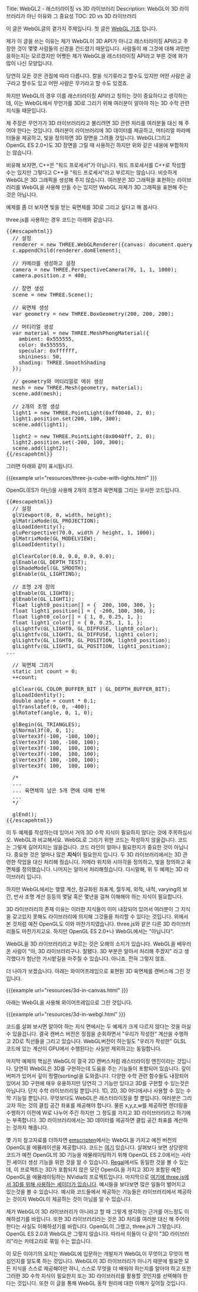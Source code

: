 Title: WebGL2 - 래스터라이징 vs 3D 라이브러리
Description: WebGL이 3D 라이브러리가 아닌 이유와 그 중요성
TOC: 2D vs 3D 라이브러리


이 글은 WebGL글의 곁가지 주제입니다.
첫 글은 [WebGL 기초](webgl-fundamentals.html) 입니다.

제가 이 글을 쓰는 이유는 제가 WebGL이 3D API가 아니고 래스터라이징 API라고 주장한 것이 몇몇 사람들의 신경을 건드렸기 때문입니다.
사람들이 왜 그것에 대해 과민반응하는지는 모르겠지만 어쨋든 제가 WebGL을 래스터라이징 API라고 부른 것에 화가 많이 나신 모양입니다.

당연히 모든 것은 관점에 따라 다릅니다.
칼을 식기류라고 할수도 있지만 어떤 사람은 공구라고 할수도 있고 어떤 사람은 무기라고 할 수도 있겠죠.

하지만 WebGL의 경우 이를 래스터라이징 API라고 칭하는 것이 중요하다고 생각하는데, 
이는 WebGL에서 무언가를 3D로 그리기 위해 여러분이 알아야 하는 3D 수학 관련 지식들 때문입니다.

제 주장은 무언가가 3D 라이브러리라고 불리려면 3D 관련 처리를 여러분들 대신 해 주어야 한다는 것입니다.
여러분이 라이브러리에 3D 데이터를 제공하고, 머티리얼 파라메터들을 제공하고, 빛을 정의하면 3D 장면을 그려줄 것입니다.
WebGL(그리고 OpenGL ES 2.0+)도 3D 장면을 그릴 때 사용하긴 하지만 위와 같은 내용에 부합하지는 않습니다.

비유해 보자면, C++은 "워드 프로세서"가 아닙니다.
워드 프로세서를 C++로 작성할 수는 있지만 그렇다고 C++을 "워드 프로세서"라고 부르지는 않습니다.
비슷하게 WebGL은 3D 그래픽을 생성해 주지 않습니다.
여러분은 3D 그래픽을 표현하는 라이브러리를 WebGL을 사용해 만들 수는 있지만 WebGL 자체가 3D 그래픽을 표현해 주는 것은 아닙니다.

예제를 좀 더 보자면 빛을 받는 육면체를 3D로 그리고 싶다고 해 봅시다.

three.js를 사용하는 경우 코드는 아래와 같습니다.

<pre class="prettyprint showlinemods">{{#escapehtml}}
  // 설정
  renderer = new THREE.WebGLRenderer({canvas: document.querySelector("#canvas")});
  c.appendChild(renderer.domElement);

  // 카메라를 생성하고 설정
  camera = new THREE.PerspectiveCamera(70, 1, 1, 1000);
  camera.position.z = 400;

  // 장면 생성
  scene = new THREE.Scene();

  // 육면체 생성
  var geometry = new THREE.BoxGeometry(200, 200, 200);

  // 머티리얼 생성
  var material = new THREE.MeshPhongMaterial({
    ambient: 0x555555,
    color: 0x555555,
    specular: 0xffffff,
    shininess: 50,
    shading: THREE.SmoothShading
  });

  // geometry와 머티리얼로 메쉬 생성
  mesh = new THREE.Mesh(geometry, material);
  scene.add(mesh);

  // 2개의 조명 생성
  light1 = new THREE.PointLight(0xff0040, 2, 0);
  light1.position.set(200, 100, 300);
  scene.add(light1);

  light2 = new THREE.PointLight(0x0040ff, 2, 0);
  light2.position.set(-200, 100, 300);
  scene.add(light2);
{{/escapehtml}}</pre>

그러면 아래와 같이 표시됩니다.

{{{example url="resources/three-js-cube-with-lights.html" }}}

OpenGL(ES가 아닌)을 사용해 2개의 조명과 육면체를 그리는 유사한 코드입니다.

<pre class="prettyprint showlinemods">{{#escapehtml}}
  // 설정
  glViewport(0, 0, width, height);
  glMatrixMode(GL_PROJECTION);
  glLoadIdentity();
  gluPerspective(70.0, width / height, 1, 1000);
  glMatrixMode(GL_MODELVIEW);
  glLoadIdentity();

  glClearColor(0.0, 0.0, 0.0, 0.0);
  glEnable(GL_DEPTH_TEST);
  glShadeModel(GL_SMOOTH);
  glEnable(GL_LIGHTING);

  // 조명 2개 정의
  glEnable(GL_LIGHT0);
  glEnable(GL_LIGHT1);
  float light0_position[] = {  200, 100, 300, };
  float light1_position[] = { -200, 100, 300, };
  float light0_color[] = { 1, 0, 0.25, 1, };
  float light1_color[] = { 0, 0.25, 1, 1, };
  glLightfv(GL_LIGHT0, GL_DIFFUSE, light0_color);
  glLightfv(GL_LIGHT1, GL_DIFFUSE, light1_color);
  glLightfv(GL_LIGHT0, GL_POSITION, light0_position);
  glLightfv(GL_LIGHT1, GL_POSITION, light1_position);
...

  // 육면체 그리기
  static int count = 0;
  ++count;

  glClear(GL_COLOR_BUFFER_BIT | GL_DEPTH_BUFFER_BIT);
  glLoadIdentity();
  double angle = count * 0.1;
  glTranslatef(0, 0, -400);
  glRotatef(angle, 0, 1, 0);

  glBegin(GL_TRIANGLES);
  glNormal3f(0, 0, 1);
  glVertex3f(-100, -100, 100);
  glVertex3f( 100, -100, 100);
  glVertex3f(-100,  100, 100);
  glVertex3f(-100,  100, 100);
  glVertex3f( 100, -100, 100);
  glVertex3f( 100,  100, 100);

  /*
  ...
  ... 육면체의 남은 5개 면에 대해 반복
  ...
  */

  glEnd();
{{/escapehtml}}</pre>

이 두 예제를 작성하는데 있어서 거의 3D 수학 지식이 필요하지 않다는 것에 주목하십시오. WebGL과 비교해서요. WebGL로 그리기 위한 코드는 작성하지 않을겁니다.
코드는 그렇게 길어지지는 않을겁니다. 코드 라인이 얼마나 필요한지가 중요한 것이 아닙니다.
중요한 것은 얼마나 많은 **지식**이 필요한지 입니다.
두 3D 라이브러리에서는 3D 관련한 작업을 대신 처리해 줬습니다.
카메라 위치와 시야각을 정의하고, 빛을 정의하고 육면체를 정의했습니다.
나머지는 알아서 처리해줬습니다. 다시말해, 위 두 예제는 3D 라이브러리 입니다.

하지만 WebGL에서는 행렬 계산, 정규화된 좌표계, 절두체, 외적, 내적, varying의 보간, 반사 조명 계산 등등의 몇달 혹은 몇년을 걸쳐 이해해야 하는 지식이 필요합니다.

3D 라이브러리의 존재 이유는 이러한 지식들이 이미 내장되어 있어서 여러분이 그 지식을 갖고있지 못해도 라이브러리에 의지해 그것들을 처리할 수 있다는 것입니다.
위에서 본 것처럼 예전 OpenGL도 이와 마찬가지였습니다. three.js와 같은 다른 3D 라이브러리들도 마찬가지고요. 하지만 OpenGL ES 2.0+나 WebGL에서는 "아닙니다".

WebGL을 3D 라이브러리라고 부르는 것은 오해의 소지가 있습니다.
WebGL을 배우러 온 사람이 "아, 3D 라이브러리구나. 잘됐다. 3D 부분은 알아서 처리해 주겠지" 라고 생각했다가 험난한 가시밭길을 마주칠 수 있습니다. 아니죠. 전혀 그렇지 않죠.

더 나아가 보겠습니다. 아래는 와이어프레임으로 표현된 3D 육면체를 캔버스에 그린 것입니다.

{{{example url="resources/3d-in-canvas.html" }}}

아래는 WebGL을 사용해 와이어프레임으로 그린 것입니다.

{{{example url="resources/3d-in-webgl.html" }}}

코드를 살펴 보시면 알아야 하는 지식 면에서는 두 예제가 크게 다르지 않다는 것을 아실 수 있을겁니다.
결국 캔버스 버전은 정점을 순회하면서 "우리가 작성한" 계산을 수행하고 2D로 직선들을 그리고 있습니다.
WebGL버전이 하는일도 "우리가 작성한" GLSL 코드에 있는 계산이 GPU에서 수행된다는 사실만 제외하고는 동일합니다.

마지막 예제의 핵심은 WebGL이 결국 2D 캔버스처럼 래스터라이징 엔진이라는 것입니다.
당연히 WebGL은 3D를 구현하는데 도움을 주는 기능들이 포함되어 있습니다.
깊이 버퍼가 있어서 깊이 정렬(sorting)을 도와줍니다.
다양한 수학 관련 함수들도 내장되어 있어서 3D 구현에 매우 유용하지만 당연히 그 기능만 있다고 3D를 구현할 수 있는것은 아닙니다. 단지 수학 라이브러리일 뿐입니다.
1D, 2D, 3D 어디에서나 사용할 수 있는 수학 기능일 뿐입니다.
무엇보다도 WebGL은 래스터라이징을 할 뿐입니다.
여러분은 그리고자 하는 것의 클립 공간 좌표를 제공해야 합니다.
물론 x,y,z,w를 제공하면 렌더링을 수행하기 이전에 W로 나누어 주긴 하지만 그 정도를 가지고 3D 라이브러리라고 하기에는 부족합니다.
3D 라이브러리에서는 3D 데이터를 제공하면 클립 공간 좌표를 계산하는 것까지 해줍니다.

몇 가지 참고자료를 더하자면 [emscripten](https://emscripten.org/)에서는 WebGL을 가지고 예전 버전의 OpenGL을 에뮬레이션을 제공합니다. 코드는 [여기](https://github.com/emscripten-core/emscripten/blob/main/src/lib/libglemu.js) 있습니다.
살펴보다 보면 상당량의 코드가 예전 OpenGL의 3D 기능을 에뮬레이팅하기 위해 OpenGL ES 2.0에서는 사라진 셰이더 생성 기능을 위한 것을 알 수 있습니다. [Regal](https://chromium.googlesource.com/external/p3/regal/+/refs/heads/master/src/regal/RegalIff.cpp)에서도 동일한 것을 볼 수 있는데, 이 프로젝트는 3D가 포함되지 않은 모던 OpenGL을 가지고 3D가 포함된 예전 OpenGL을 에뮬레이팅하는 NVidia의 프로젝트입니다.
마지막으로 [여기에 three.js에서 3D를 위해 사용하는 셰이더가 있습니다](https://gist.github.com/greggman/41d93c00649cba78abdbfc1231c9158c).
예시들을 보다보면 많은 일들이 벌어지고 있는것을 볼 수 있습니다. 예시와 코드들에서 제공하는 기능들은 라이브러리에서 제공하는 것이지 WebGL이 제공하는 것이 아님을 알 수 있습니다.

제가 WebGL이 3D 라이브러리가 아니라고 할 때 그렇게 생각하는 근거를 어느정도 이해하셨기를 바랍니다.
또한 3D 라이브러리라는 것은 3D 처리를 여러분 대신 해 주어야 한다는 사실도 이해하셨기를 바랍니다.
OpenGL이 그랬고, three.js가 그렇습니다. OpenGL ES 2.0과 WebGL은 그렇지 않습니다.
따라서 이들이 다 같이 "3D 라이브러리"라는 카테고리로 묶일 수는 없습니다.

이 모든 이야기의 요지는 WebGL에 입문하는 개발자가 WebGL이 무엇이고 무엇이 핵심인지를 알도록 하는 것입니다.
WebGL이 3D 라이브러리가 아니기 때문에 필요한 모든 지식을 스스로 제공해야만 하니, 
스스로 무엇을 더 배워야 하는지를 알아야 하고 또한 그러한 3D 수학 지식이 필요한지 또는 3D 라이브러리를 활용할 것인지를 선택해야 한다는 것입니다.
또한 이 글을 통해 WebGL 동작 원리에 대한 이해가 깊어질 것입니다.
